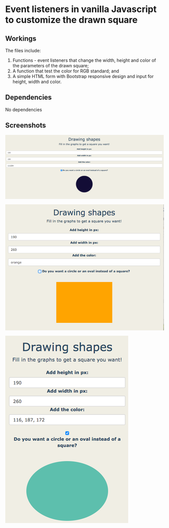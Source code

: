 # Event listeners in vanilla Javascript to customize the drawn square

## Workings

The files include:

1. Functions - event listeners that change the width, height and color of the parameters of the drawn square;
2. A function that test the color for RGB standard; and
3. A simple HTML form with Bootstrap responsive design and input for height, width and color.

## Dependencies

No dependencies

## Screenshots

![Screenshot 1](https://github.com/lidia-saf/DrawShape/blob/master/Screenshot1.png "Screenshot 1")

![Screenshot 2](https://github.com/lidia-saf/DrawShape/blob/master/Screenshot2.png "Screenshot 2")

![Screenshot 3](https://github.com/lidia-saf/DrawShape/blob/master/Screenshot3.png "Screenshot 3")


